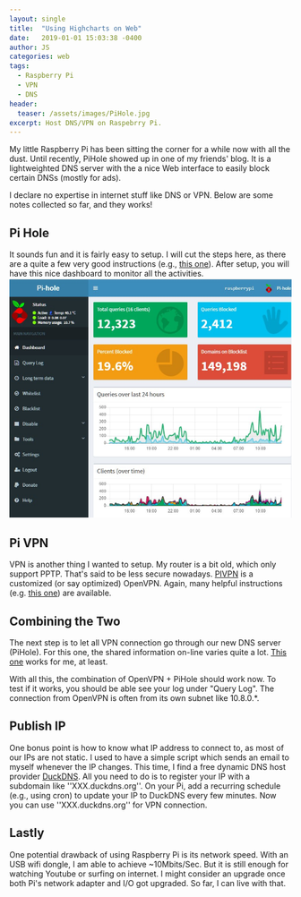 ```yaml
---
layout: single
title:  "Using Highcharts on Web"
date:   2019-01-01 15:03:38 -0400
author: JS
categories: web
tags:
  - Raspberry Pi 
  - VPN
  - DNS
header:
  teaser: /assets/images/PiHole.jpg
excerpt: Host DNS/VPN on Raspebrry Pi.
---
```


My little Raspberry Pi has been sitting the corner for a while now with all the dust. Until recently, PiHole showed up in one of my friends' blog. It is a lightweighted DNS server with the a nice Web interface to easily block certain DNSs (mostly for ads). 

I declare no expertise in internet stuff like DNS or VPN. Below are some notes collected so far, and they works!

## Pi Hole
It sounds fun and it is fairly easy to setup. I will cut the steps here, as there are a quite a few very good instructions (e.g., [this one](https://mall.10046.mi.com/fanscard/index)). After setup, you will have this nice dashboard to monitor all the activities.
![PiHole](/assets/images/PiHole.jpg)

## Pi VPN
VPN is another thing I wanted to setup. My router is a bit old, which only support PPTP. That's said to be less secure nowadays. [PIVPN](http://www.pivpn.io/) is a customized (or say optimized) OpenVPN. Again, many helpful instructions (e.g. [this one](https://www.smarthomeblog.net/raspberry-pi-vpn/)) are available. 

## Combining the Two
The next step is to let all VPN connection go through our new DNS server (PiHole). For this one, the shared information on-line varies quite a lot. [This one](https://forum.xda-developers.com/showpost.php?p=76023719&postcount=5) works for me, at least. 

With all this, the combination of OpenVPN + PiHole should work now. To test if it works, you should be able see your log under "Query Log". The connection from OpenVPN is often from its own subnet like 10.8.0.*.

## Publish IP 
One bonus point is how to know what IP address to connect to, as most of our IPs are not static. I used to have a simple script which sends an email to myself whenever the IP changes. This time, I find a free dynamic DNS host provider [DuckDNS](https://www.duckdns.org/). All you need to do is to register your IP with a subdomain like ''XXX.duckdns.org''. On your Pi, add a recurring schedule (e.g., using cron) to update your IP to DuckDNS every few minutes. Now you can use ''XXX.duckdns.org'' for VPN connection. 

## Lastly
One potential drawback of using Raspberry Pi is its network speed. With an USB wifi dongle, I am able to achieve ~10Mbits/Sec. But it is still enough for watching Youtube or surfing on internet. I might consider an upgrade once both Pi's network adapter and I/O got upgraded. So far, I can live with that.




